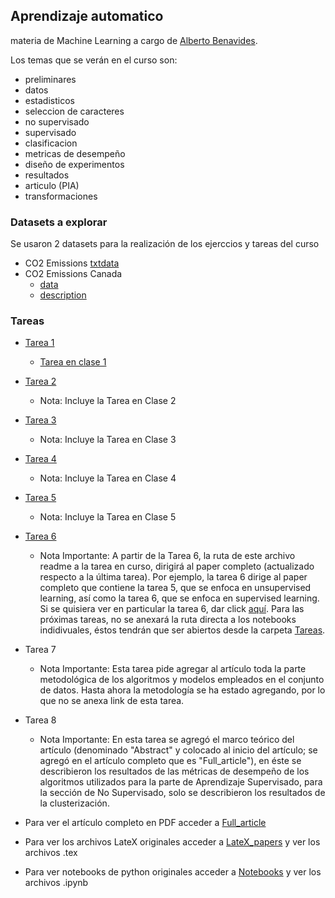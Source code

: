 ## Aprendizaje automatico

materia de Machine Learning a cargo de [Alberto Benavides](https://github.com/albertobenavides).

Los temas que se verán en el curso son:
- preliminares
- datos
- estadisticos
- seleccion de caracteres
- no supervisado
- supervisado
- clasificacion
- metricas de desempeño
- diseño de experimentos
- resultados
- articulo (PIA)
- transformaciones

### **Datasets a explorar**
Se usaron 2 datasets para la realización de los ejerccios y tareas del curso

- CO2 Emissions [txtdata](/data/CO2_emission.csv)
- CO2 Emissions Canada
    - [data](/data/CO2%20Emissions_Canada.csv)
    - [description](/data/C02%20Emissions_Canada.ipynb)

### Tareas

- [Tarea 1](/Tareas/Tarea%201.ipynb)
    - [Tarea en clase 1](/Trabajos%20en%20Clase/Trabajo%20en%20Clase%201.ipynb)

- [Tarea 2](/Tareas/Tarea%202.ipynb)
    - Nota: Incluye la Tarea en Clase 2

- [Tarea 3](/Tareas/Tarea%203.ipynb)
    - Nota: Incluye la Tarea en Clase 3

- [Tarea 4](/Tareas/Tarea%204.ipynb)
    - Nota: Incluye la Tarea en Clase 4

- [Tarea 5](/Tareas/PDFs%20LateX/Tarea_5___ML.pdf)
    - Nota: Incluye la Tarea en Clase 5

- [Tarea 6](/Tareas/PDFs%20LateX/Full_Paper.pdf)
    - Nota Importante: A partir de la Tarea 6, la ruta de este archivo readme a la tarea en curso, dirigirá al paper completo (actualizado respecto a la última tarea). Por ejemplo, la tarea 6 dirige al paper completo que contiene la tarea 5, que se enfoca en unsupervised learning, así como la tarea 6, que se enfoca en supervised learning. Si se quisiera ver en particular la tarea 6, dar click [aquí](/Tareas/Tarea_6_LateX.ipynb). Para las próximas tareas, no se anexará la ruta directa a los notebooks indidivuales, éstos tendrán que ser abiertos desde la carpeta [Tareas](/Tareas/).

- Tarea 7
    - Nota Importante: Esta tarea pide agregar al artículo toda la parte metodológica de los algoritmos y modelos empleados en el conjunto de datos. Hasta ahora la metodología se ha estado agregando, por lo que no se anexa link de esta tarea. 
    
- Tarea 8
    - Nota Importante: En esta tarea se agregó el marco teórico del artículo (denominado "Abstract" y colocado al inicio del artículo; se agregó en el artículo completo que es "Full_article"), en éste se describieron los resultados de las métricas de desempeño de los algoritmos utilizados para la parte de Aprendizaje Supervisado, para la sección de No Supervisado, solo se describieron los resultados de la clusterización. 

- Para ver el artículo completo en PDF acceder a [Full_article](/Tareas/PDFs%20LateX/Full_Paper.pdf)
- Para ver los archivos LateX originales acceder a [LateX_papers](/Tareas/) y ver los archivos .tex
- Para ver notebooks de python originales acceder a [Notebooks](/Tareas/) y ver los archivos .ipynb